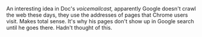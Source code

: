 An interesting idea in Doc's <i>voicemailcast, </i>apparently Google doesn't crawl the web these days, they use the addresses of pages that Chrome users visit. Makes total sense. It's why his pages don't show up in Google search until he goes there. Hadn't thought of this. 
